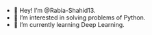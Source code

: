 - 👋 Hey! I’m @Rabia-Shahid13.
- 👀 I’m interested in solving problems of Python.
- 🌱 I’m currently learning Deep Learning.

